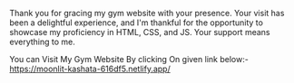 Thank you for gracing my gym website with your presence. Your visit has been a delightful experience, and I'm thankful for the opportunity to showcase my proficiency in HTML, CSS, and JS. Your support means everything to me.

You can Visit My Gym Website By clicking On given link below:-
https://moonlit-kashata-616df5.netlify.app/
